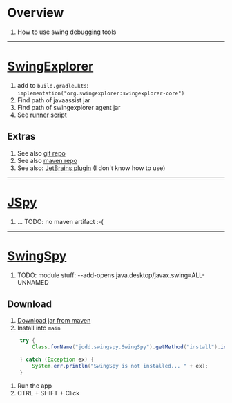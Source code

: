 # Overview

1. How to use swing debugging tools

--------

# [SwingExplorer](https://github.com/swingexplorer/swingexplorer)

1. add to `build.gradle.kts`: `implementation("org.swingexplorer:swingexplorer-core")`
1. Find path of javaassist jar
1. Find path of swingexplorer agent jar
1. See [runner script](../bash/examples/jvm/run_with_swingexplorer.sh)

## Extras

1. See also [git repo](https://github.com/swingexplorer/swingexplorer/tree/master)
1. See also [maven repo](https://mvnrepository.com/artifact/org.swingexplorer/swingexplorer-core/1.7.0)
1. See also: [JetBrains plugin](https://plugins.jetbrains.com/plugin/8385-swingexplorer-integration-v2) (I don't know how to use)

--------

# [JSpy](https://github.com/nokia/jspy)

1. ... TODO: no maven artifact :-(

--------

# [SwingSpy](https://github.com/igr/swingspy)

1. TODO: module stuff: --add-opens java.desktop/javax.swing=ALL-UNNAMED

## Download

1. [Download jar from maven](https://mvnrepository.com/artifact/org.jodd/jodd-swingspy/3.9)
1. Install into `main`

```java
    try {
        Class.forName("jodd.swingspy.SwingSpy").getMethod("install").invoke(null);

    } catch (Exception ex) {
        System.err.println("SwingSpy is not installed... " + ex);
    }
```

1. Run the app
1. CTRL + SHIFT + Click

